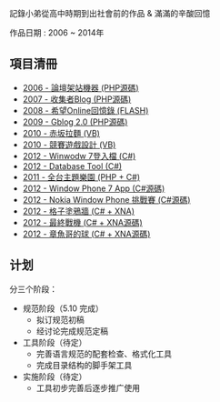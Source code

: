 記錄小弟從高中時期到出社會前的作品 & 滿滿的辛酸回憶

作品日期 : 2006 ~ 2014年

## 項目清冊

* [2006 - 論壇架站機器  (PHP源碼)](./Project/Flash_http/)
* [2007 - 收集者Blog  (PHP源碼)](./Project/Blog/)
* [2008 - 希望Online回憶錄  (FLASH)](./Project/Flash/)
* [2009 - Gblog 2.0  (PHP源碼)](./Project/Gblog/)
* [2010 - 赤坂拉麵  (VB)](./Project/noodles/)
* [2010 - 競賽遊戲設計  (VB)](./Project/CarGame/)
* [2012 - Winwodw 7登入檔  (C#)](./Project/WindowRegiter/)
* [2012 - Database Tool  (C#)](./Project/DatabaseTool/)
* [2011 - 全台主題樂園  (PHP + C#)](./Project/Park/)
* [2012 - Window Phone 7 App  (C#源碼)](./Project/WindowPhone7app/)
* [2012 - Nokia Window Phone 挑戰賽  (C#源碼)](./Project/NokiaWindowPhone/)
* [2012 - 格子塗鴉牆  (C# + XNA)](./Project/wall/)
* [2012 - 最終戰機  (C# + XNA源碼)](./Project/hero/)
* [2012 - 章魚哥的球  (C# + XNA源碼)](./Project/bobo/)






## 计划

分三个阶段：

* 规范阶段（5.10 完成）
    * 拟订规范初稿
    * 经讨论完成规范定稿
* 工具阶段（待定）
    * 完善语言规范的配套检查、格式化工具
    * 完成目录结构的脚手架工具
* 实施阶段（待定）
    * 工具初步完善后逐步推广使用

